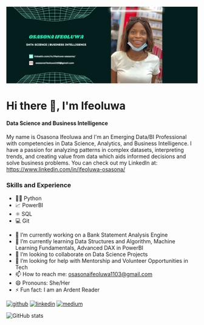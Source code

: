 ![Data Science and Business Intelligence](https://github.com/Ifeoluwa-hub/Ifeoluwa-hub/blob/main/Teal%20Green%20Cyber%20Neon%20Gaming%20Livestream%20Twitch%20Banner.jpg)

# Hi there 👋, I'm Ifeoluwa
#### Data Science and Business Intelligence

My name is Osasona Ifeoluwa and I'm an Emerging Data/BI Professional with competencies in Data Science, Analytics, and Business Intelligence.
I have a passion for analyzing patterns in complex datasets, interpreting trends, and creating value from data which aids informed decisions and solve business problems.
You can check out my LinkedIn at: https://www.linkedin.com/in/ifeoluwa-osasona/

### Skills and Experience

* 👩‍💻 Python
* 📈 PowerBI
* ⚛ SQL
* 💻 Git

- 🔭 I’m currently working on a Bank Statement Analysis Engine 
- 🌱 I’m currently learning Data Structures and Algorithm, Machine Learning Fundamentals, Advanced DAX in PowerBI 
- 👯 I’m looking to collaborate on Data Science Projects 
- 🤔 I’m looking for help with Mentorship and Volunteer Opportunities in Tech 
- 📫 How to reach me: osasonaifeoluwa1103@gmail.com 
- 😄 Pronouns: She/Her 
- ⚡ Fun fact: I am an Ardent Reader 


[<img src='https://cdn.jsdelivr.net/npm/simple-icons@3.0.1/icons/github.svg' alt='github' height='40'>](https://github.com/Ifeoluwa-hub)  [<img src='https://cdn.jsdelivr.net/npm/simple-icons@3.0.1/icons/linkedin.svg' alt='linkedin' height='40'>](https://www.linkedin.com/in/https://www.linkedin.com/in/ifeoluwa-osasona//)  [<img src='https://cdn.jsdelivr.net/npm/simple-icons@3.0.1/icons/medium.svg' alt='medium' height='40'>](https://osasonaifeoluwa.medium.com/)  

![GitHub stats](https://github-readme-stats.vercel.app/api?username=Ifeoluwa-hub&show_icons=true)  

